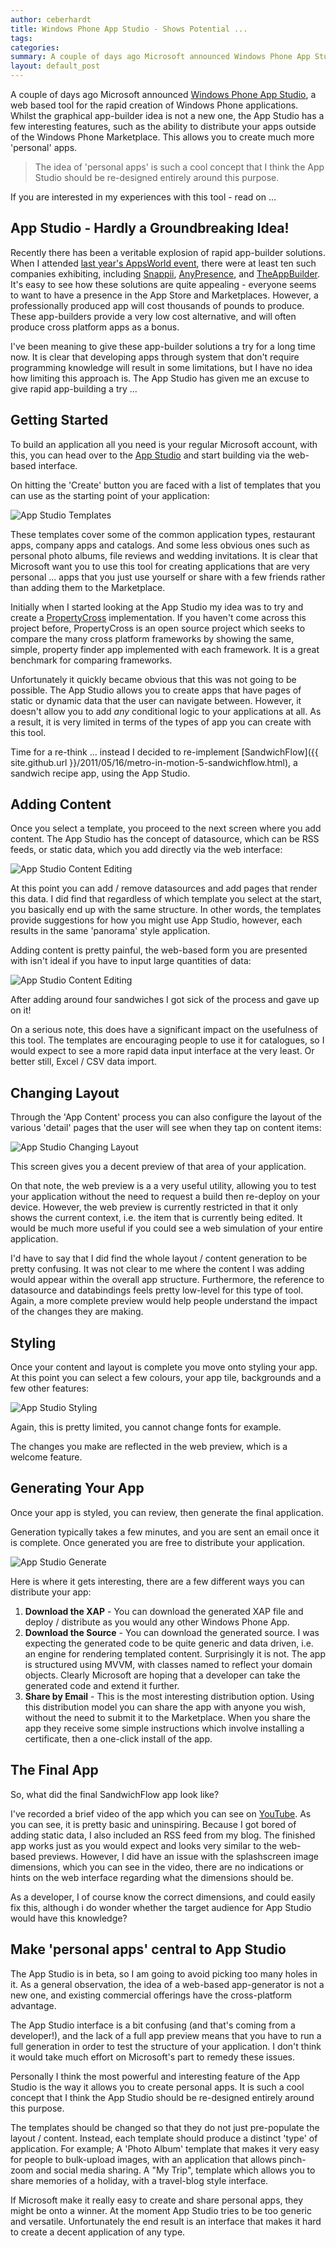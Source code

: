 ```yaml
---
author: ceberhardt
title: Windows Phone App Studio - Shows Potential ...
tags: 
categories: 
summary: A couple of days ago Microsoft announced Windows Phone App Studio, a web based tool for the rapid creation of Windows Phone applications. In this blog post I take this new technology for a spin to see what it's capable of, and the interesting potential it has for creating 'personal' apps.
layout: default_post
---
```

A couple of days ago Microsoft announced [Windows Phone App Studio](http://blogs.windows.com/windows_phone/b/wpdev/archive/2013/08/06/making-it-easier-to-get-started-with-windows-phone-app-studio-beta-simplified-phone-registration-support-options-amp-more-payout-markets.aspx), a web based tool for the rapid creation of Windows Phone applications. Whilst the graphical app-builder idea is not a new one, the App Studio has a few interesting features, such as the ability to distribute your apps outside of the Windows Phone Marketplace. This allows you to create much more 'personal' apps.

> The idea of 'personal apps' is such a cool concept that I think the App Studio should be re-designed entirely around this purpose.

If you are interested in my experiences with this tool - read on ...

## App Studio - Hardly a Groundbreaking Idea!

Recently there has been a veritable explosion of rapid app-builder solutions. When I attended [last year's AppsWorld event](http://www.shinobicontrols.com/blog/posts/2012/10/08/shinobicontrols-and-the-apps-world-experience/), there were at least ten such companies exhibiting, including [Snappii](https://www.snappii.com/search.aspx), [AnyPresence](http://www.anypresence.com/), and [TheAppBuilder](http://www.theappbuilder.com/). It's easy to see how these solutions are quite appealing - everyone seems to want to have a presence in the App Store and Marketplaces. However, a professionally produced app will cost thousands of pounds to produce. These app-builders provide a very low cost alternative, and will often produce cross platform apps as a bonus.

I've been meaning to give these app-builder solutions a try for a long time now. It is clear that developing apps through system that don't require programming knowledge will result in some limitations, but I have no idea how limiting this approach is. The App Studio has given me an excuse to give rapid app-building a try ...

## Getting Started

To build an application all you need is your regular Microsoft account, with this, you can head over to the [App Studio](http://apps.windowsstore.com/Home/StartBuilding) and start building via the web-based interface.

On hitting the 'Create' button you are faced with a list of templates that you can use as the starting point of your application:

<img src="{{ site.github.url }}/ceberhardt/assets/AppStudioTemplate.png" alt="App Studio Templates"/>

These templates cover some of the common application types, restaurant apps, company apps and catalogs. And some less obvious ones such as personal photo albums, file reviews and wedding invitations. It is clear that Microsoft want you to use this tool for creating applications that are very personal ... apps that you just use yourself or share with a few friends rather than adding them to the Marketplace.

Initially when I started looking at the App Studio my idea was to try and create a [PropertyCross](http://propertycross.com/) implementation. If you haven't come across this project before, PropertyCross is an open source project which seeks to compare the many cross platform frameworks by showing the same, simple, property finder app implemented with each framework. It is a great benchmark for comparing frameworks.

Unfortunately it quickly became obvious that this was not going to be possible. The App Studio allows you to create apps that have pages of static or dynamic data that the user can navigate between. However, it doesn't allow you to add *any* conditional logic to your applications at all. As a result, it is very limited in terms of the types of app you can create with this tool.

Time for a re-think ... instead I decided to re-implement [SandwichFlow]({{ site.github.url }}/2011/05/16/metro-in-motion-5-sandwichflow.html), a sandwich recipe app, using the App Studio.

## Adding Content

Once you select a template, you proceed to the next screen where you add content. The App Studio has the concept of datasource, which can be RSS feeds, or static data, which you add directly via the web interface:
 
<img src="{{ site.github.url }}/ceberhardt/assets/SandwichFlowContent.png" alt="App Studio Content Editing"/>

At this point you can add / remove datasources and add pages that render this data. I did find that regardless of which template you select at the start, you basically end up with the same structure. In other words, the templates provide suggestions for how you might use App Studio, however, each results in the same 'panorama' style application.

Adding content is pretty painful, the web-based form you are presented with isn't ideal if you have to input large quantities of data:

<img src="{{ site.github.url }}/ceberhardt/assets/AppStudioAddData.png" alt="App Studio Content Editing"/>

After adding around four sandwiches I got sick of the process and gave up on it!

On a serious note, this does have a significant impact on the usefulness of this tool. The templates are encouraging people to use it for catalogues, so I would expect to see a more rapid data input interface at the very least. Or better still, Excel / CSV data import.

## Changing Layout

Through the 'App Content' process you can also configure the layout of the various 'detail' pages that the user will see when they tap on content items:

<img src="{{ site.github.url }}/ceberhardt/assets/AppStudioLayout.png" alt="App Studio Changing Layout"/>

This screen gives you a decent preview of that area of your application.

On that note, the web preview is a a very useful utility, allowing you to test your application without the need to request a build then re-deploy on your device. However, the web preview is currently restricted in that it only shows the current context, i.e. the item that is currently being edited. It would be much more useful if you could see a web simulation of your entire application.

I'd have to say that I did find the whole layout / content generation to be pretty confusing. It was not clear to me where the content I was adding would appear within the overall app structure. Furthermore, the reference to datasource and databindings feels pretty low-level for this type of tool. Again, a more complete preview would help people understand the impact of the changes they are making.

## Styling

Once your content and layout is complete you move onto styling your app. At this point you can select a few colours, your app tile, backgrounds and a few other features:

<img src="{{ site.github.url }}/ceberhardt/assets/AppStudioStyle.png" alt="App Studio Styling"/>

Again, this is pretty limited, you cannot change fonts for example.

The changes you make are reflected in the web preview, which is a welcome feature. 

## Generating Your App

Once your app is styled, you can review, then generate the final application.

Generation typically takes a few minutes, and you are sent an email once it is complete. Once generated you are free to distribute your application.

<img src="{{ site.github.url }}/ceberhardt/assets/AppStudioGenerate.png" alt="App Studio Generate"/>

Here is where it gets interesting, there are a few different ways you can distribute your app:

1. **Download the XAP** - You can download the generated XAP file and deploy / distribute as you would any other Windows Phone App.
2. **Download the Source** - You can download the generated source. I was expecting the generated code to be quite generic and data driven, i.e. an engine for rendering templated content. Surprisingly it is not. The app is structured using MVVM, with classes named to reflect your domain objects. Clearly Microsoft are hoping that a developer can take the generated code and extend it further.  
3. **Share by Email** - This is the most interesting distribution option. Using this distribution model you can share the app with anyone you wish, without the need to submit it to the Marketplace. When you share the app they receive some simple instructions which involve installing a certificate, then a one-click install of the app.

## The Final App

So, what did the final SandwichFlow app look like?

I've recorded a brief video of the app which you can see on [YouTube](https://www.youtube.com/watch?v=nZMGrKI91ck). As you can see, it is pretty basic and uninspiring. Because I got bored of adding static data, I also included an RSS feed from my blog. The finished app works just as you would expect and looks very similar to the web-based previews. However, I did have an issue with the splashscreen image dimensions, which you can see in the video, there are no indications or hints on the web interface regarding what the dimensions should be.

As a developer, I of course know the correct dimensions, and could easily fix this, although i do wonder whether the target audience for App Studio would have this knowledge? 

## Make 'personal apps' central to App Studio 

The App Studio is in beta, so I am going to avoid picking too many holes in it. As a general observation, the idea of a web-based app-generator is not a new one, and existing commercial offerings have the cross-platform advantage.

The App Studio interface is a bit confusing (and that's coming from a developer!), and the lack of a full app preview means that you have to run a full generation in order to test the structure of your application. I don't think it would take much effort on Microsoft's part to remedy these issues.

Personally I think the most powerful and interesting feature of the App Studio is the way it allows you to create personal apps. It is such a cool concept that I think the App Studio should be re-designed entirely around this purpose.

The templates should be changed so that they do not just pre-populate the layout / content. Instead, each template should produce a distinct 'type' of application. For example; A 'Photo Album' template that makes it very easy for people to bulk-upload images, with an application that allows pinch-zoom and social media sharing. A "My Trip", template which allows you to share memories of a holiday, with a travel-blog style interface.

If Microsoft make it really easy to create and share personal apps, they might be onto a winner. At the moment App Studio tries to be too generic and versatile. Unfortunately the end result is an interface that makes it hard to create a decent application of any type.
